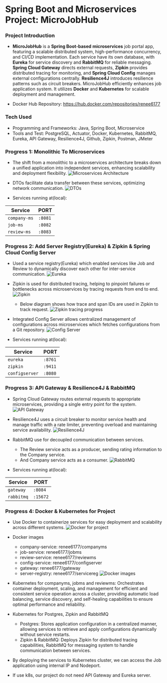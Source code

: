 # Spring Boot and Microservices Project: MicroJobHub

### Project Introduction
- **MicroJobHub** is a **Spring Boot-based** **microservices** job portal app, featuring a scalable distributed system, high-performance concurrency, and CI/CD implementation. Each service have its own database, with **Eureka** for service discovery and **RabbitMQ** for reliable messaging. **Spring Cloud Gateway** directs external requests, **Zipkin** provides distributed tracing for monitoring, and **Spring Cloud Config** manages external configurations centrally. **Resilience4J** introduces resilience patterns such as circuit breakers. MicroJobHub efficiently enhances job application system. It utilizes **Docker** and **Kubernetes** for scalable deployment and management.

- Docker Hub Repository: https://hub.docker.com/repositories/renee6177

### Tech Used
- Programming and Frameworks: Java, Spring Boot, Microservice
- Tools and Test: PostgreSQL, Actuator, Docker, Kubernetes, RabbitMQ, Eureka, API Gateway, Resilience4J, Github, Zipkin, Postman, JMeter

### Progress 1: Monolithic To Microservices
- The shift from a monolithic to a microservices architecture breaks down a unified application into independent services, enhancing scalability and deployment flexibility. 
![Microservices Architecture](https://github.com/Reneechang17/Spring-MicroJobHub/blob/main/static/progress1/Monolithic%20To%20Microservices.jpg)
- DTOs facilitate data transfer between these services, optimizing network communication.
![DTOs](https://github.com/Reneechang17/Spring-MicroJobHub/blob/main/static/progress1/DTOs.jpg)

- Services running at(local):

| Service            | PORT    |
| ------------------ | ------- |
| `company-ms`       | `:8081` |
| `job-ms`           | `:8082` |
| `review-ms`        | `:8083` |

### Progress 2: Add Server Registry(Eureka) & Zipkin & Spring Cloud Config Server
- Used a service registry(Eureka) which enabled services like Job and Review to dynamically discover each other for inter-service communication.
![Eureka](https://github.com/Reneechang17/Spring-MicroJobHub/blob/main/static/progress2/Service%20Registry%20Flow.png)

- Zipkin is used for distributed tracing, helping to pinpoint failures or bottlenecks across microservices by tracing requests from end to end.
![Zipkin](https://github.com/Reneechang17/Spring-MicroJobHub/blob/main/static/progress2/Distributed%20Tracing%20with%20Zipkin.png)

  - Below diagram shows how trace and span IDs are used in Zipkin to track request.
  ![Zipkin tracing progress](https://github.com/Reneechang17/Spring-MicroJobHub/blob/main/static/progress2/Tracing%20with%20Trace%20and%20Span%20IDs.png)

- Integrated Config Server allows centralized management of configurations across microservices which fetches configurations from a Git repository.
![Config Server](https://github.com/Reneechang17/Spring-MicroJobHub/blob/main/static/progress2/Spring%20Cloud%20Config%20Server.png)

- Services running at(local):

| Service            | PORT    |
| ------------------ | ------- |
| `eureka`           | `:8761` |
| `zipkin`           | `:9411` |
| `configserver`     | `:8080` |

### Progress 3: API Gateway & Resilience4J & RabbitMQ
- Spring Cloud Gateway routes external requests to appropriate microservices, providing a single entry point for the system.
![API Gateway](https://github.com/Reneechang17/Spring-MicroJobHub/blob/main/static/progress3/API%20Gateway.jpg)

- Resilience4J uses a circuit breaker to monitor service health and manage traffic with a rate limiter, preventing overload and maintaining service availability.
![Resilience4J](https://github.com/Reneechang17/Spring-MicroJobHub/blob/main/static/progress3/%20Resilience4J%20.jpg)

- RabbitMQ use for decoupled communication between services. 
  - The Review service acts as a producer, sending rating information to the Company service.
  - And Company service acts as a consumer. 
![RabbitMQ](https://github.com/Reneechang17/Spring-MicroJobHub/blob/main/static/progress3/rabbitmq.jpg)

- Services running at(local):

| Service            | PORT    |
| ------------------ | ------- |
| `gateway`          | `:8084` |
| `rabbitmq`         | `:15672`|

### Progress 4: Docker & Kubernetes for Project
- Use Docker to containerize services for easy deployment and scalability across different systems. 
![Docker for project](https://github.com/Reneechang17/Spring-MicroJobHub/blob/main/static/progress4/Docker%20for%20Project.jpg)

- Docker images
  - company-service: renee6177/companyms
  - job-service: renee6177/jobms
  - review-service: renee6177/reviewms
  - config-service: renee6177/configserver
  - gateway: renee6177/gateway
  - server-registry: renee6177/servicereg
  ![Docker images](https://github.com/Reneechang17/Spring-MicroJobHub/blob/main/static/progress4/docker%20images.jpg)

- Kubernetes for companyms, jobms and reviewms: Orchestrates container deployment, scaling, and management for efficient and consistent service operation across a cluster, providing automatic load balancing, service discovery, and self-healing capabilities to ensure optimal performance and reliability.

- Kubernetes for Postgres, Zipkin and RabbitMQ
  - Postgres: Stores application configuration in a centralized manner, allowing services to retrieve and apply configurations dynamically without service restarts.
  - Zipkin & RabbitMQ: Deploys Zipkin for distributed tracing capabilities, RabbitMQ for messaging system to handle communication between services.

- By deploying the services to Kubernetes cluster, we can access the Job application using internal IP and Nodeport.

- If use k8s, our project do not need API Gateway and Eureka server.